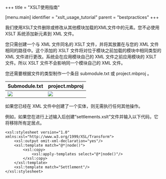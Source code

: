 +++
title = "XSLT使用指南"

[menu.main]
identifier = "xslt_usage_tutorial"
parent = "bestpractices"
+++

我们使用XSLT文件删除或修改从其他模块加载的XML文件中的元素。您不必使用 XSLT 系统添加新元素到 XML 文件。

您只需创建一个与 XML 文件同名的 XSLT 文件，并将其放置在与您的 XML 文件相同的路径中。这个添加的 XSLT 文件将对位于模块之前加载的模块中相同类型的 XML 文件进行更改。系统会在应用模块自己的 XML 文件之前应用模块的 XSLT 文件。所以 XSLT 文件不会影响同一个模块自己的 XML 文件。

您还需要根据文件的类型制作一个条目 submodule.txt 或 project.mbproj 。

| Submodule.txt | project.mbproj |
| ------ | ----------- |
| <img src="/img/xslt_usage_tutorial/submodule_xmlnode.png"/> | <img src="/img/xslt_usage_tutorial/project.mbproj_xslt.png"/> |


如果您已经在 XML 文件中创建了一个实体，则无需执行任何其他操作。

例如，如果您在进行上述输入后创建“settlements.xslt”文件并输入以下代码，它将移除所有定居点。

	<xsl:stylesheet version="1.0" xmlns:xsl="http://www.w3.org/1999/XSL/Transform">
		<xsl:output omit-xml-declaration="yes"/>
		<xsl:template match="@*|node()">
			<xsl:copy>
				<xsl:apply-templates select="@*|node()"/>
			</xsl:copy>
		</xsl:template>
		<xsl:template match="Settlement"/>
	</xsl:stylesheet>
